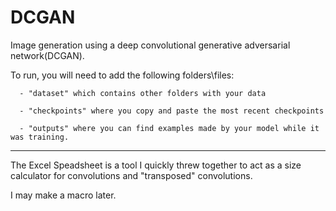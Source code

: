 # DCGAN
Image generation using a deep convolutional generative adversarial network(DCGAN).

To run, you will need to add the following folders\files:

      - "dataset" which contains other folders with your data
      
      - "checkpoints" where you copy and paste the most recent checkpoints
      
      - "outputs" where you can find examples made by your model while it was training.

--------------------------------------------------------------------------------------------------------------------------------------------------------------------------------------------------------------------------

The Excel Speadsheet is a tool I quickly threw together to act as a size calculator for convolutions and "transposed" convolutions.

I may make a macro later.
